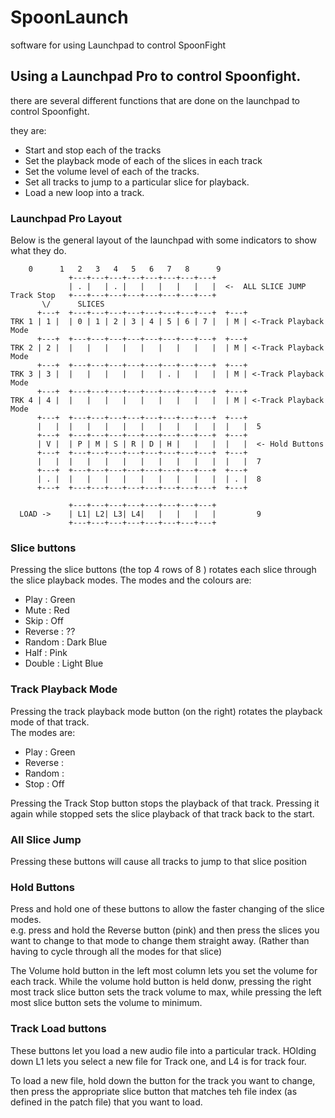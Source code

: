 # SpoonLaunch
software for using Launchpad to control SpoonFight

## Using a Launchpad Pro to control Spoonfight.

there are several different functions that are done on the launchpad to control Spoonfight.

they are:
* Start and stop each of the tracks
* Set the playback mode of each of the slices in each track
* Set the volume level of each of the tracks.
* Set all tracks to jump to a particular slice for playback.
* Load a new loop into a track.

### Launchpad Pro Layout
Below is the general layout of the launchpad with some indicators to show what they do.

```
    0      1   2   3   4   5   6   7   8      9
             +---+---+---+---+---+---+---+---+ 
             | . |   | . |   |   |   |   |   |  <-  ALL SLICE JUMP       
Track Stop   +---+---+---+---+---+---+---+---+ 
       \/      SLICES
      +---+  +---+---+---+---+---+---+---+---+  +---+
TRK 1 | 1 |  | 0 | 1 | 2 | 3 | 4 | 5 | 6 | 7 |  | M | <-Track Playback Mode
      +---+  +---+---+---+---+---+---+---+---+  +---+
TRK 2 | 2 |  |   |   |   |   |   |   |   |   |  | M | <-Track Playback Mode
      +---+  +---+---+---+---+---+---+---+---+  +---+
TRK 3 | 3 |  |   |   |   |   |   | . |   |   |  | M | <-Track Playback Mode
      +---+  +---+---+---+---+---+---+---+---+  +---+
TRK 4 | 4 |  |   |   |   |   |   |   |   |   |  | M | <-Track Playback Mode
      +---+  +---+---+---+---+---+---+---+---+  +---+
      |   |  |   |   |   |   |   |   |   |   |  |   |  5
      +---+  +---+---+---+---+---+---+---+---+  +---+
      | V |  | P | M | S | R | D | H |   |   |  |   |  <- Hold Buttons
      +---+  +---+---+---+---+---+---+---+---+  +---+
      |   |  |   |   |   |   |   |   |   |   |  |   |  7
      +---+  +---+---+---+---+---+---+---+---+  +---+
      | . |  |   |   |   |   |   |   |   |   |  | . |  8
      +---+  +---+---+---+---+---+---+---+---+  +---+
      
             +---+---+---+---+---+---+---+---+ 
  LOAD ->    | L1| L2| L3| L4|   |   |   |   |         9
             +---+---+---+---+---+---+---+---+ 

```
### Slice buttons
Pressing the slice buttons (the top 4 rows of 8 ) rotates each slice through the slice playback modes.
The modes and the colours are:
* Play : Green
* Mute : Red
* Skip : Off
* Reverse : ??
* Random : Dark Blue
* Half :  Pink
* Double : Light Blue

### Track Playback Mode
Pressing the track playback mode button (on the right) rotates the playback mode of that track.  
The modes are:
* Play : Green
* Reverse : 
* Random : 
* Stop : Off

Pressing the Track Stop button stops the playback of that track.  Pressing it again while stopped sets the slice playback of that track back to the start.

### All Slice Jump
Pressing these buttons will cause all tracks to jump to that slice position

### Hold Buttons
Press and hold one of these buttons to allow the faster changing of the slice modes.  
e.g. press and hold the Reverse button (pink) and then press the slices you want to change to that mode to change them straight away.  (Rather than having to cycle through all the modes for that slice)

The Volume hold button in the left most column lets you set the volume for each track.  While the volume hold button is held donw, pressing the right most track slice button sets the track volume to max, while pressing the left most slice button sets the volume to minimum.  

### Track Load buttons
These buttons let you load a new audio file into a particular track.
HOlding down L1 lets you select a new file for Track one, and L4 is for track four.

To load a new file, hold down the button for the track you want to change, then press the appropriate slice button that matches teh file index (as defined in the patch file) that you want to load.
